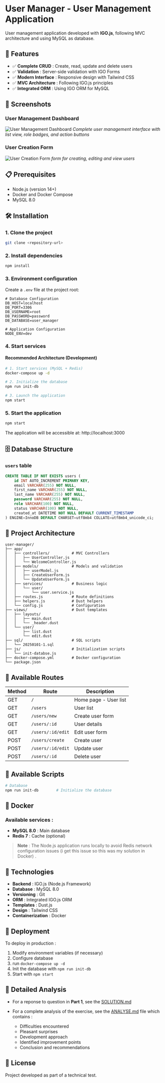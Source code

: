# User Manager - User Management Application

User management application developed with **IGO.js**, following MVC architecture and using MySQL as database.

## 🚀 Features

- ✅ **Complete CRUD** : Create, read, update and delete users
- ✅ **Validation** : Server-side validation with IGO Forms
- ✅ **Modern Interface** : Responsive design with Tailwind CSS
- ✅ **MVC Architecture** : Following IGO.js principles
- ✅ **Integrated ORM** : Using IGO ORM for MySQL

## 📸 Screenshots

### User Management Dashboard

![User Management Dashboard](./assets/users.png)
_Complete user management interface with list view, role badges, and action buttons_

### User Creation Form

![User Creation Form](./assets/form.png)
_form for creating, editing and view users_

## 📋 Prerequisites

- Node.js (version 14+)
- Docker and Docker Compose
- MySQL 8.0

## 🛠️ Installation

### 1. Clone the project

```bash
git clone <repository-url>
```

### 2. Install dependencies

```bash
npm install
```

### 3. Environment configuration

Create a `.env` file at the project root:

```env
# Database Configuration
DB_HOST=localhost
DB_PORT=3306
DB_USERNAME=root
DB_PASSWORD=password
DB_DATABASE=user_manager

# Application Configuration
NODE_ENV=dev
```

### 4. Start services

#### Recommended Architecture (Development)

```bash
# 1. Start services (MySQL + Redis)
docker-compose up -d

# 2. Initialize the database
npm run init-db

# 3. Launch the application
npm start
```

### 5. Start the application

```bash
npm start
```

The application will be accessible at: http://localhost:3000

## 🗄️ Database Structure

### `users` table

```sql
CREATE TABLE IF NOT EXISTS users (
    id INT AUTO_INCREMENT PRIMARY KEY,
    email VARCHAR(255) NOT NULL,
    first_name VARCHAR(255) NOT NULL,
    last_name VARCHAR(255) NOT NULL,
    password VARCHAR(255) NOT NULL,
    role VARCHAR(100) NOT NULL,
    status VARCHAR(100) NOT NULL,
    created_at DATETIME NOT NULL DEFAULT CURRENT_TIMESTAMP
) ENGINE=InnoDB DEFAULT CHARSET=utf8mb4 COLLATE=utf8mb4_unicode_ci;
```

## 📁 Project Architecture

```
user-manager/
├── app/
│   ├── controllers/          # MVC Controllers
│   │   ├── UserController.js
│   │   └── WelcomeController.js
│   ├── models/               # Models and validation
│   │   ├── userModel.js
│   │   ├── CreateUserForm.js
│   │   └── UpdateUserForm.js
│   ├── services/             # Business logic
│   │   └── user/
│   │       └── user.service.js
│   ├── routes.js             # Route definitions
│   ├── helpers.js            # Dust helpers
│   └── config.js             # Configuration
├── views/                    # Dust templates
│   ├── layouts/
│   │   ├── main.dust
│   │   └── _header.dust
│   └── user/
│       ├── list.dust
│       └── edit.dust
├── sql/                      # SQL scripts
│   └── 20250101-1.sql
├── js/                       # Initialization scripts
│   └── init-databse.js
├── docker-compose.yml        # Docker configuration
└── package.json
```

## 🎯 Available Routes

| Method | Route             | Description           |
| ------ | ----------------- | --------------------- |
| GET    | `/`               | Home page - User list |
| GET    | `/users`          | User list             |
| GET    | `/users/new`      | Create user form      |
| GET    | `/users/:id`      | User details          |
| GET    | `/users/:id/edit` | Edit user form        |
| POST   | `/users/create`   | Create user           |
| POST   | `/users/:id/edit` | Update user           |
| POST   | `/users/:id`      | Delete user           |

## 🧪 Available Scripts

```bash
# Database
npm run init-db        # Initialize the database
```

## 🐳 Docker

### Available services :

- **MySQL 8.0** : Main database
- **Redis 7** : Cache (optional)

> **Note** : The Node.js application runs locally to avoid Redis network configuration issues (i get this issue so this was my solution in Docker) .

## 🔧 Technologies

- **Backend** : IGO.js (Node.js Framework)
- **Database** : MySQL 8.0
- **Versioning** : Git
- **ORM** : Integrated IGO.js ORM
- **Templates** : Dust.js
- **Design** : Tailwind CSS
- **Containerization** : Docker

## 🚀 Deployment

To deploy in production :

1. Modify environment variables (if necessary)
2. Configure database
3. run `docker-compose up -d`
4. Init the database with `npm run init-db`
5. Start with `npm start`

## 📝 Detailed Analysis

- For a reponse to question in **Part 1**, see the [SOLUTION.md](./A&Q/SOLUTION.md)

- For a complete analysis of the exercise, see the [ANALYSE.md](./A&Q/ANALYSE.md) file which contains :

  - Difficulties encountered
  - Pleasant surprises
  - Development approach
  - Identified improvement points
  - Conclusion and recommendations

## 📄 License

Project developed as part of a technical test.
